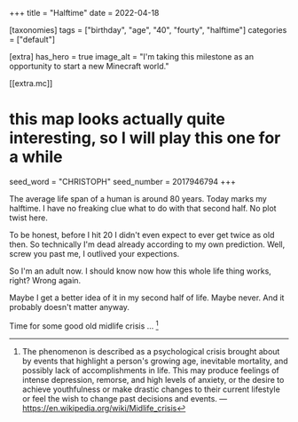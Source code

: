 +++
title = "Halftime"
date = 2022-04-18

[taxonomies]
tags = ["birthday", "age", "40", "fourty", "halftime"]
categories = ["default"]

[extra]
has_hero = true
image_alt = "I'm taking this milestone as an opportunity to start a new Minecraft world."

[[extra.mc]]
# this map looks actually quite interesting, so I will play this one for a while
seed_word = "CHRISTOPH"
seed_number = 2017946794
+++

The average life span of a human is around 80 years. Today marks my halftime. I have no freaking clue what to do with that second half. No plot twist here.

<!-- more -->

To be honest, before I hit 20 I didn't even expect to ever get twice as old then. So technically I'm dead already according to my own prediction. Well, screw you past me, I outlived your expections.

So I'm an adult now. I should know now how this whole life thing works, right? Wrong again.

Maybe I get a better idea of it in my second half of life. Maybe never. And it probably doesn't matter anyway.

Time for some good old midlife crisis … [^mc]

<!-- footnotes -->

[^mc]: The phenomenon is described as a psychological crisis brought about by events that highlight a person's growing age, inevitable mortality, and possibly lack of accomplishments in life. This may produce feelings of intense depression, remorse, and high levels of anxiety, or the desire to achieve youthfulness or make drastic changes to their current lifestyle or feel the wish to change past decisions and events. — <https://en.wikipedia.org/wiki/Midlife_crisis>

